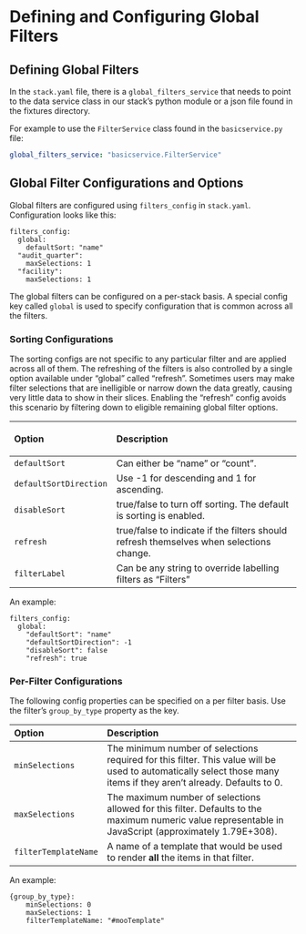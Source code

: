 # Defining and Configuring Global Filters

## Defining Global Filters

In the `stack.yaml` file, there is a `global_filters_service` that needs to point to the data service class in our stack’s python module or a json file found in the fixtures directory.

For example to use the `FilterService` class found in the `basicservice.py` file:

```yaml
global_filters_service: "basicservice.FilterService"
```

## Global Filter Configurations and Options

Global filters are configured using `filters_config` in `stack.yaml`. Configuration looks like this:

```text
filters_config:
  global:
    defaultSort: "name"
  "audit_quarter":
    maxSelections: 1
  "facility":
    maxSelections: 1
```

The global filters can be configured on a per-stack basis. A special config key called `global` is used to specify configuration that is common across all the filters.

### Sorting Configurations

The sorting configs are not specific to any particular filter and are applied across all of them. The refreshing of the filters is also controlled by a single option available under “global” called “refresh”. Sometimes users may make filter selections that are inelligible or narrow down the data greatly, causing very little data to show in their slices. Enabling the “refresh” config avoids this scenario by filtering down to eligible remaining global filter options.

<table>
  <thead>
    <tr>
      <th style="text-align:left">
        <p></p>
        <p>Option</p>
      </th>
      <th style="text-align:left">Description</th>
    </tr>
  </thead>
  <tbody>
    <tr>
      <td style="text-align:left"><code>defaultSort</code>
      </td>
      <td style="text-align:left">Can either be &#x201C;name&#x201D; or &#x201C;count&#x201D;.</td>
    </tr>
    <tr>
      <td style="text-align:left"><code>defaultSortDirection</code>
      </td>
      <td style="text-align:left">Use -1 for descending and 1 for ascending.</td>
    </tr>
    <tr>
      <td style="text-align:left"><code>disableSort</code>
      </td>
      <td style="text-align:left">true/false to turn off sorting. The default is sorting is enabled.</td>
    </tr>
    <tr>
      <td style="text-align:left"><code>refresh</code>
      </td>
      <td style="text-align:left">true/false to indicate if the filters should refresh themselves when selections
        change.</td>
    </tr>
    <tr>
      <td style="text-align:left"><code>filterLabel</code>
      </td>
      <td style="text-align:left">Can be any string to override labelling filters as &#x201C;Filters&#x201D;</td>
    </tr>
  </tbody>
</table>An example:

```text
filters_config:
  global:
    "defaultSort": "name"
    "defaultSortDirection": -1
    "disableSort": false
    "refresh": true
```

### Per-Filter Configurations

The following config properties can be specified on a per filter basis. Use the filter’s `group_by_type` property as the key.

| Option | Description |
| :--- | :--- |
| `minSelections` | The minimum number of selections required for this filter. This value will be used to automatically select those many items if they aren’t already. Defaults to 0. |
| `maxSelections` | The maximum number of selections allowed for this filter. Defaults to the maximum numeric value representable in JavaScript \(approximately 1.79E+308\). |
| `filterTemplateName` | A name of a template that would be used to render **all** the items in that filter. |

An example:

```text
{group_by_type}:
    minSelections: 0
    maxSelections: 1
    filterTemplateName: "#mooTemplate"
```


